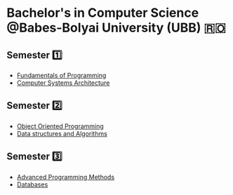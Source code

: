 # Bachelor's in Computer Science @Babes-Bolyai University (UBB) 🇷🇴

## Semester 1️⃣

- [Fundamentals of Programming]()
- [Computer Systems Architecture]()

## Semester 2️⃣

- [Object Oriented Programming]()
- [Data structures and Algorithms]()

## Semester 3️⃣

- [Advanced Programming Methods]()
- [Databases]()

